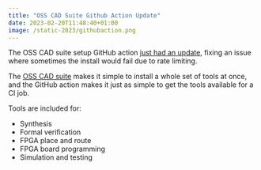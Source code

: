 ```yaml
---
title: "OSS CAD Suite Github Action Update"
date: 2023-02-20T11:48:40+01:00
image: /static-2023/githubaction.png
---
```


The OSS CAD suite setup GitHub action [just had an update](https://github.com/YosysHQ/setup-oss-cad-suite#use-github_token-to-prevent-api-rate-limiting), fixing an issue where sometimes the install would fail due to rate limiting.

The [OSS CAD suite](https://github.com/YosysHQ/oss-cad-suite-build) makes it simple to install a whole set of tools at once, and the GitHub action makes it just as simple to get the tools available for a CI job.

Tools are included for:

* Synthesis
* Formal verification
* FPGA place and route 
* FPGA board programming
* Simulation and testing
